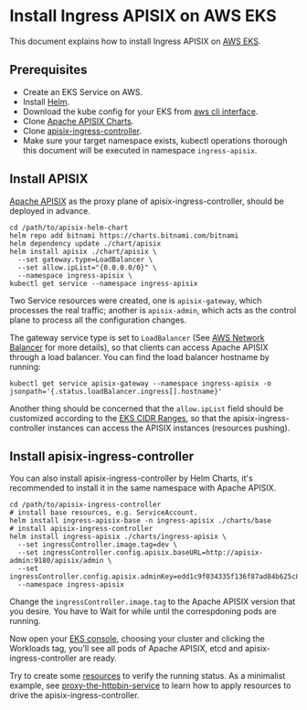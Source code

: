 <!--
#
# Licensed to the Apache Software Foundation (ASF) under one or more
# contributor license agreements.  See the NOTICE file distributed with
# this work for additional information regarding copyright ownership.
# The ASF licenses this file to You under the Apache License, Version 2.0
# (the "License"); you may not use this file except in compliance with
# the License.  You may obtain a copy of the License at
#
#     http://www.apache.org/licenses/LICENSE-2.0
#
# Unless required by applicable law or agreed to in writing, software
# distributed under the License is distributed on an "AS IS" BASIS,
# WITHOUT WARRANTIES OR CONDITIONS OF ANY KIND, either express or implied.
# See the License for the specific language governing permissions and
# limitations under the License.
#
-->

# Install Ingress APISIX on AWS EKS

This document explains how to install Ingress APISIX on [AWS EKS](https://amazonaws-china.com/eks/?whats-new-cards.sort-by=item.additionalFields.postDateTime&whats-new-cards.sort-order=desc&eks-blogs.sort-by=item.additionalFields.createdDate&eks-blogs.sort-order=desc).

## Prerequisites

* Create an EKS Service on AWS.
* Install [Helm](https://helm.sh/).
* Download the kube config for your EKS from [aws cli interface](https://amazonaws-china.com/cli/).
* Clone [Apache APISIX Charts](https://github.com/apache/apisix-helm-chart).
* Clone [apisix-ingress-controller](https://github.com/apache/apisix-ingress-controller).
* Make sure your target namespace exists, kubectl operations thorough this document will be executed in namespace `ingress-apisix`.

## Install APISIX

[Apache APISIX](http://apisix.apache.org/) as the proxy plane of apisix-ingress-controller, should be deployed in advance.

```shell
cd /path/to/apisix-helm-chart
helm repo add bitnami https://charts.bitnami.com/bitnami
helm dependency update ./chart/apisix
helm install apisix ./chart/apisix \
  --set gateway.type=LoadBalancer \
  --set allow.ipList="{0.0.0.0/0}" \
  --namespace ingress-apisix \
kubectl get service --namespace ingress-apisix
```

Two Service resources were created, one is `apisix-gateway`, which processes the real traffic; another is `apisix-admin`, which acts as the control plane to process all the configuration changes.

The gateway service type is set to `LoadBalancer` (See [AWS Network Balancer](https://docs.aws.amazon.com/elasticloadbalancing/latest/network/network-load-balancers.html) for more details), so that clients can access Apache APISIX through a load balancer. You can find the load balancer hostname by running:

```shell
kubectl get service apisix-gateway --namespace ingress-apisix -o jsonpath='{.status.loadBalancer.ingress[].hostname}'
```

Another thing should be concerned that the `allow.ipList` field should be customized according to the [EKS CIDR Ranges](https://amazonaws-china.com/premiumsupport/knowledge-center/eks-multiple-cidr-ranges/), so that the apisix-ingress-controller instances can access the APISIX instances (resources pushing).

## Install apisix-ingress-controller

You can also install apisix-ingress-controller by Helm Charts, it's recommended to install it in the same namespace with Apache APISIX.

```shell
cd /path/to/apisix-ingress-controller
# install base resources, e.g. ServiceAccount.
helm install ingress-apisix-base -n ingress-apisix ./charts/base
# install apisix-ingress-controller
helm install ingress-apisix ./charts/ingress-apisix \
  --set ingressController.image.tag=dev \
  --set ingressController.config.apisix.baseURL=http://apisix-admin:9180/apisix/admin \
  --set ingressController.config.apisix.adminKey=edd1c9f034335f136f87ad84b625c8f1
  --namespace ingress-apisix
```

Change the `ingressController.image.tag` to the Apache APISIX version that you desire. You have to Wait for while until the correspdoning pods are running.

Now open your [EKS console](https://console.aws.amazon.com/eks/home), choosing your cluster and clicking the Workloads tag, you'll see all pods of Apache APISIX, etcd and apisix-ingress-controller are ready.

Try to create some [resources](../CRD-specification.md) to verify the running status. As a minimalist example, see [proxy-the-httpbin-service](../samples/proxy-the-httpbin-service.md) to learn how to apply resources to drive the apisix-ingress-controller.
